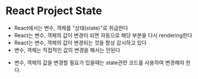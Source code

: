 # React Project State

- React에서는 변수, 객체를 "상태(state)"로 취급한다
- React는 변수, 객체의 값이 변경이 되면 자동으로 해당 부분을 다시 rendering한다
- React는 변수, 객체의 값이 변경되는 것을 항상 감시하고 있다
- 변수, 객체는 직접적인 값의 변경을 해서는 안된다

* 변수, 객체의 값을 변경할 필요가 있을때는 state관련 코드를 사용하여 변경해야 한다.
